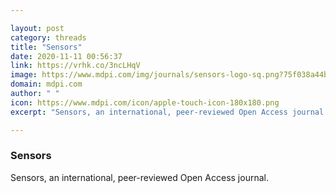 ```yaml
---

layout: post
category: threads
title: "Sensors"
date: 2020-11-11 00:56:37
link: https://vrhk.co/3ncLHqV
image: https://www.mdpi.com/img/journals/sensors-logo-sq.png?75f038a44b5f36e2
domain: mdpi.com
author: " "
icon: https://www.mdpi.com/icon/apple-touch-icon-180x180.png
excerpt: "Sensors, an international, peer-reviewed Open Access journal."

---
```


### Sensors

Sensors, an international, peer-reviewed Open Access journal.